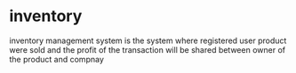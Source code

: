 # inventory
inventory management system is the system where registered user product were sold and the profit of the transaction will be shared between owner of the product and compnay
